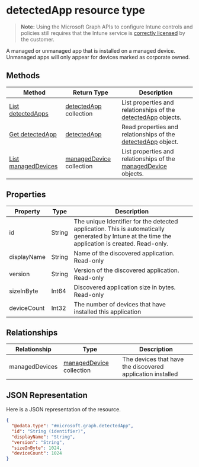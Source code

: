 ﻿# detectedApp resource type

> **Note:** Using the Microsoft Graph APIs to configure Intune controls and policies still requires that the Intune service is [correctly licensed](https://go.microsoft.com/fwlink/?linkid=839381) by the customer.

A managed or unmanaged app that is installed on a managed device. Unmanaged apps will only appear for devices marked as corporate owned.
## Methods
|Method|Return Type|Description|
|---|---|---|
|[List detectedApps](../api/intune_devices_detectedapp_list.md)|[detectedApp](../resources/intune_devices_detectedapp.md) collection|List properties and relationships of the [detectedApp](../resources/intune_devices_detectedapp.md) objects.|
|[Get detectedApp](../api/intune_devices_detectedapp_get.md)|[detectedApp](../resources/intune_devices_detectedapp.md)|Read properties and relationships of the [detectedApp](../resources/intune_devices_detectedapp.md) object.|
|[List managedDevices](../api/intune_devices_manageddevice_list.md)|[managedDevice](../resources/intune_devices_manageddevice.md) collection|List properties and relationships of the [managedDevice](../resources/intune_devices_manageddevice.md) objects.|

## Properties
|Property|Type|Description|
|---|---|---|
|id|String|The unique Identifier for the detected application. This is automatically generated by Intune at the time the application is created. Read-only.|
|displayName|String|Name of the discovered application. Read-only|
|version|String|Version of the discovered application. Read-only|
|sizeInByte|Int64|Discovered application size in bytes. Read-only|
|deviceCount|Int32|The number of devices that have installed this application|

## Relationships
|Relationship|Type|Description|
|---|---|---|
|managedDevices|[managedDevice](../resources/intune_devices_manageddevice.md) collection|The devices that have the discovered application installed|

## JSON Representation
Here is a JSON representation of the resource.
<!-- {
  "blockType": "resource",
  "keyProperty": "id",
  "@odata.type": "microsoft.graph.detectedApp"
}
-->
```json
{
  "@odata.type": "#microsoft.graph.detectedApp",
  "id": "String (identifier)",
  "displayName": "String",
  "version": "String",
  "sizeInByte": 1024,
  "deviceCount": 1024
}
```



